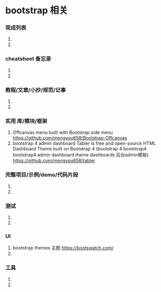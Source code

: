
# bootstrap 相关

### 现成列表
1. 
1. 

### cheatsheet 备忘录
1. 
1. 

### 教程/文章/小抄/规范/记事
1. 
1. 

### 实用 库/模块/框架
1.  Offcanvas menu built with Bootstrap  side menu
https://github.com/mengyou658/Bootstrap-Offcanvas
1. bootstrap 4 admin dashboard Tabler is free and open-source HTML Dashboard Theme built on Bootstrap 4  (bootstrap 4 bootstrap4 bootstrap4 admin dashboard theme dashboards 后台admin模板)
https://github.com/mengyou658/tabler

### 完整项目/示例/demo/代码片段
1. 
1. 

### 测试
1. 
1. 

### UI
1. bootstrap themes 主题
https://bootswatch.com/
1. 

### 工具
1. 
1. 
